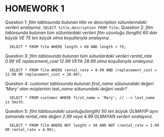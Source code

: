 # HOMEWORK 1

Question 1: _film tablosunda bulunan title ve description sütunlarındaki verileri sıralayınız._
`
  SELECT title,description FROM film;
`
Question 2: _film tablosunda bulunan tüm sütunlardaki verileri film uzunluğu (length) 60 dan büyük VE 75 ten küçük olma koşullarıyla sıralayınız._
```
  SELECT * FROM film WHERE length > 60 AND length < 75;
```
Question 3: _film tablosunda bulunan tüm sütunlardaki verileri rental_rate 0.99 VE replacement_cost 12.99 VEYA 28.99 olma koşullarıyla sıralayınız._
```
  SELECT * FROM film WHERE rental_rate = 0.99 AND (replacement_cost = 12.99 OR replacement_cost = 28.99);
```
Question 4: _customer tablosunda bulunan first_name sütunundaki değeri 'Mary' olan müşterinin last_name sütunundaki değeri nedir?_
```
  SELECT * FROM customer WHERE first_name = 'Mary'; // --> last_name is Smith.
```
Question 5: *film tablosundaki uzunluğu(length) 50 ten büyük OLMAYIP aynı zamanda rental_rate değeri 2.99 veya 4.99 OLMAYAN verileri sıralayınız.*
```
  SELECT * FROM film WHERE NOT length > 50 AND NOT (rental_rate = 2.99 OR rental_rate = 4.99);
```
